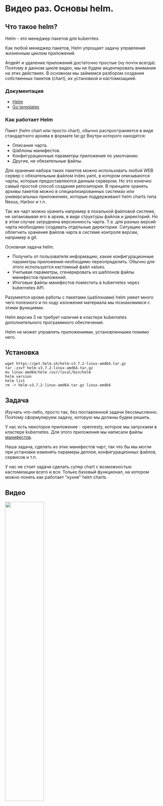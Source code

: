 # Видео раз. Основы helm.

## Что такое helm?

Helm - это менеджер пакетов для kuberntes.

Как любой менеджер пакетов, Helm упрощает задачу управления жизненным циклом приложений.

Апдейт и удаление приложений достаточно простые (ну почти всегда). Поэтому в
данном цикле видео, мы не будем акцентировать внимание на этих действиях. В основном мы 
займемся разбором создания собственных пакетов (chart), их установкой и кастомизацией.

### Документация

* [Helm](https://helm.sh/)
* [Go templates](https://pkg.go.dev/text/template)

### Как работает Helm

Пакет (helm chart или просто chart), обычно распространяется в виде стандартного архива в формате tar.gz
Внутри которого находятся:
* Описание чарта.
* Шаблоны манифестов.
* Конфигурационные параметры приложения по умолчанию. 
* Другие, не обязательные файлы.

Для хранения набора таких пакетов можно использовать любой WEB сервер с обязательным файлом index.yaml, в котором
описываются чарты, которые предоставляются данным сервером. Но это конечно самый простой способ создания репозитория. 
В принципе хранить архивы пакетов можно в специализированных системах или универсальных приложениях, которые 
поддерживают helm charts типа Nexus, Harbor и т.п.

Так же чарт можно хранить например в локальной файловой системе, не запаковывая его в архив, в виде структуры файлов 
и директорий. Но в этом случае затруднена версионность чарта. Т.е. для разных версий чарта необходимо создавать 
отдельные директории. Ситуацию может облегчить хранения файлов чарта в системе контроля версии, например в git.

Основная задача helm:
* Получить от пользователя информацию, какие конфигурационные параметры приложения необходимо переопределить.
Обычно для этого используется кастомный файл values.
* Учитывая параметры, сгенерировать из шаблонов файлы манифестов приложений.
* Итоговые файлы манифестов поместить в kubernetes через kubernetes API.

Разумеется кроме работы с пакетами (шаблонами) helm умеет много чего полезного и по ходу изложения материала
мы познакомимся с этими функциями.

Helm версии 3 не требует наличия в кластере kubernetes дополнительного программного обеспечения.

Helm не может управлять приложениями, установленными помимо него.

## Установка

    wget https://get.helm.sh/helm-v3.7.2-linux-amd64.tar.gz
    tar -zxvf helm-v3.7.2-linux-amd64.tar.gz
    mv linux-amd64/helm /usr/local/bin/helm
    helm version
    helm list
    rm -r helm-v3.7.2-linux-amd64.tar.gz linux-amd64

## Задача

Изучать что-либо, просто так, без поставленной задачи бессмысленно. Поэтому сформулируем задачу, которую мы должны
будем решить.

У нас есть некоторое приложение - openresty, которое мы запускаем в кластере kubernetes. Для этого приложения мы написали 
файлы [манифестов](../base-application).

Наша задача, сделать из этих манифестов чарт, так что бы мы могли при установке изменять парамеры деплоя, 
конфигурационных файлов, сервисов и т.п.

У нас не стоит задачи сделать супер chart с возможностью кастомизации всего и вся. Только базовый функционал,
на котором можно понять как работает "кухня" helm charts.

## Видео

[<img src="https://img.youtube.com/vi/vv8SSYITzPE/maxresdefault.jpg" width="50%">](https://youtu.be/vv8SSYITzPE)
